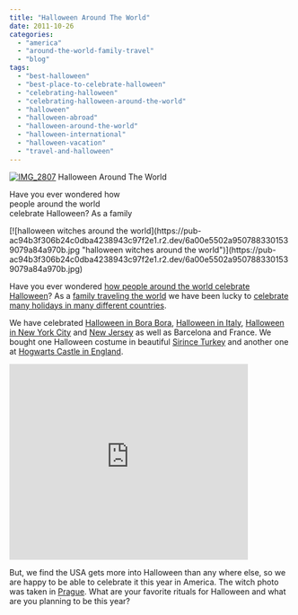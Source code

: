 ```yaml
---
title: "Halloween Around The World"
date: 2011-10-26
categories: 
  - "america"
  - "around-the-world-family-travel"
  - "blog"
tags: 
  - "best-halloween"
  - "best-place-to-celebrate-halloween"
  - "celebrating-halloween"
  - "celebrating-halloween-around-the-world"
  - "halloween"
  - "halloween-abroad"
  - "halloween-around-the-world"
  - "halloween-international"
  - "halloween-vacation"
  - "travel-and-halloween"
---
```


 [![IMG_2807](https://pub-ac94b3f306b24c0dba4238943c97f2e1.r2.dev/6a00e5502a9507883301539079a7e0970b.jpg "IMG_2807")](https://pub-ac94b3f306b24c0dba4238943c97f2e1.r2.dev/6a00e5502a9507883301539079a7e0970b.jpg) Halloween Around The World

Have you ever wondered how  
people around the world  
celebrate Halloween? As a family

<!--more--> [![halloween witches around the world](https://pub-ac94b3f306b24c0dba4238943c97f2e1.r2.dev/6a00e5502a9507883301539079a84a970b.jpg "halloween witches around the world")](https://pub-ac94b3f306b24c0dba4238943c97f2e1.r2.dev/6a00e5502a9507883301539079a84a970b.jpg)  
  
  
Have you ever wondered [how people around the world celebrate Halloween](http://en.wikipedia.org/wiki/Halloween_around_the_world "how people around the world celebrate halloween")? As a [family traveling the world](http://soultravelers3new.local/2010/04/around-the-world-family-travel-soultravelers3-digital-nomad-global-international-family-travel.html "family traveling world") we have been lucky to [celebrate many holidays in many different countries](http://soultravelers3new.local/2009/12/how-to-enjoy-family-travel-abroad-at-christmas-digital-nomad-4hww-extended-travel-holidays.html "celebrating holidays abroad").  
  
We have celebrated [Halloween in Bora Bora](http://soultravelers3new.local/2010/10/happy-halloween-traveling-around-the-world-celebrations-for-kids.html "Halloween in Bora Bora"), [Halloween in Italy](http://soultravelers3new.local/2008/03/ahhhumbria.html "Halloween in Italy"), [Halloween in New York City](http://soultravelers3new.local/2009/10/best-halloween-europe-or-us-conde-nast-youtube-video-social-media-twitter-nyc-wendy-perrin.html "Halloween in New York City") and [New Jersey](http://www.youtube.com/watch?v=4Dhrr12PbvA "Halloween in New Jersey") as well as Barcelona and France. We bought one Halloween costume in beautiful [Sirince Turkey](http://soultravelers3new.local/2007/07/sirince-charms.html "sirince turkey") and another one at [Hogwarts Castle in England](http://www.youtube.com/watch?v=FSB7Gictlag "hogwarts castle in England").  
  

<iframe src="http://www.youtube.com/embed/4Dhrr12PbvA?rel=0" frameborder="0" height="349" width="425"></iframe>

  
  
But, we find the USA gets more into Halloween than any where else, so we are happy to be able to celebrate it this year in America. The witch photo was taken in [Prague](http://soultravelers3new.local/2007/10/praguepraha-par.html "Prague travel"). What are your favorite rituals for Halloween and what are you planning to be this year?
